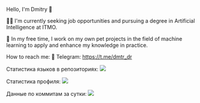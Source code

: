 Hello, I'm Dmitry 👋

👨‍💻 I'm currently seeking job opportunities and pursuing a degree in Artificial Intelligence at ITMO.

🌱 In my free time, I work on my own pet projects in the field of machine learning to apply and enhance my knowledge in practice.

How to reach me:
💼 Telegram: https://t.me/dmtr_dr

Статистика языков в репозиториях:
![](https://github-profile-summary-cards.vercel.app/api/cards/repos-per-language?username=Dmtr-Dr&theme=solarized_dark)

Статистика профиля:
![](https://github-profile-summary-cards.vercel.app/api/cards/stats?username=Dmtr-Dr&theme=solarized_dark)

Данные по коммитам за сутки:
![](https://github-profile-summary-cards.vercel.app/api/cards/productive-time?username=Dmtr-Dr&theme=solarized_dark)
